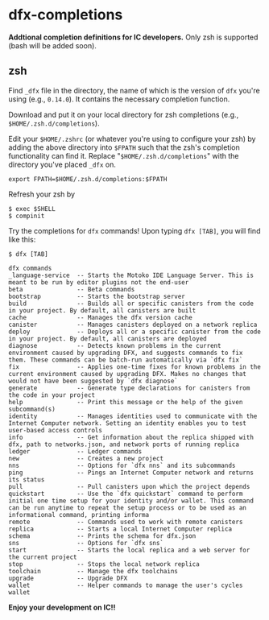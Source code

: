 # dfx-completions

**Addtional completion definitions for IC developers.** Only zsh is supported (bash will be added soon).

## zsh

Find `_dfx` file in the directory, the name of which is the version of `dfx` you're using (e.g., `0.14.0`). It contains the necessary completion function.

Download and put it on your local directory for zsh completions (e.g., `$HOME/.zsh.d/completions`).

Edit your `$HOME/.zshrc` (or whatever you're using to configure your zsh) by adding the above directory into `$FPATH` such that the zsh's completion functionality can find it. Replace "`$HOME/.zsh.d/completions`" with the directory you've placed `_dfx` on.

```.zshrc
export FPATH=$HOME/.zsh.d/completions:$FPATH
```

Refresh your zsh by

```
$ exec $SHELL
$ compinit
```

Try the completions for `dfx` commands! Upon typing `dfx [TAB]`, you will find like this:

```
$ dfx [TAB]

dfx commands
_language-service  -- Starts the Motoko IDE Language Server. This is meant to be run by editor plugins not the end-user
beta               -- Beta commands
bootstrap          -- Starts the bootstrap server
build              -- Builds all or specific canisters from the code in your project. By default, all canisters are built
cache              -- Manages the dfx version cache
canister           -- Manages canisters deployed on a network replica
deploy             -- Deploys all or a specific canister from the code in your project. By default, all canisters are deployed
diagnose           -- Detects known problems in the current environment caused by upgrading DFX, and suggests commands to fix them. These commands can be batch-run automatically via `dfx fix`
fix                -- Applies one-time fixes for known problems in the current environment caused by upgrading DFX. Makes no changes that would not have been suggested by `dfx diagnose`
generate           -- Generate type declarations for canisters from the code in your project
help               -- Print this message or the help of the given subcommand(s)
identity           -- Manages identities used to communicate with the Internet Computer network. Setting an identity enables you to test user-based access controls
info               -- Get information about the replica shipped with dfx, path to networks.json, and network ports of running replica
ledger             -- Ledger commands
new                -- Creates a new project
nns                -- Options for `dfx nns` and its subcommands
ping               -- Pings an Internet Computer network and returns its status
pull               -- Pull canisters upon which the project depends
quickstart         -- Use the `dfx quickstart` command to perform initial one time setup for your identity and/or wallet. This command can be run anytime to repeat the setup process or to be used as an informational command, printing informa
remote             -- Commands used to work with remote canisters
replica            -- Starts a local Internet Computer replica
schema             -- Prints the schema for dfx.json
sns                -- Options for `dfx sns`
start              -- Starts the local replica and a web server for the current project
stop               -- Stops the local network replica
toolchain          -- Manage the dfx toolchains
upgrade            -- Upgrade DFX
wallet             -- Helper commands to manage the user's cycles wallet
```

**Enjoy your development on IC!!**
